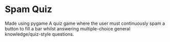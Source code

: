# Spam Quiz
Made using pygame
A quiz game where the user must continuously spam a button to fill a bar
whilst answering multiple-choice general knowledge/quiz-style questions.
